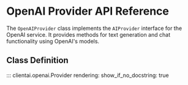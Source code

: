 # OpenAI Provider API Reference

The `OpenAIProvider` class implements the `AIProvider` interface for the OpenAI service. It provides methods for text generation and chat functionality using OpenAI's models.

## Class Definition

::: clientai.openai.Provider
    rendering:
      show_if_no_docstring: true